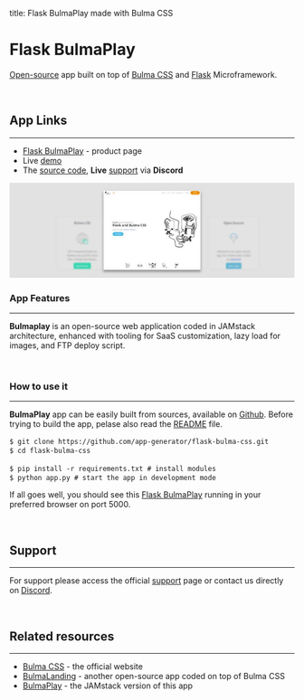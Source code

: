 title: Flask BulmaPlay made with Bulma CSS

# Flask BulmaPlay
[Open-source](https://github.com/app-generator/flask-bulma-css) app built on top of [Bulma CSS](https://bulma.io/) and [Flask](http://flask.pocoo.org/) Microframework.

<br />

## App Links
---
 - [Flask BulmaPlay](https://appseed.us/apps/flask-apps/bulmaplay-flask-and-bulma-css) - product page
 - Live [demo](https://flask-bulma-css.appseed.us/)
 - The [source code](https://github.com/app-generator/flask-bulma-css), **Live** [support](https://discord.gg/fZC6hup) via **Discord**

![Flask BulmaPlay App, made with Bulma CSS.](https://raw.githubusercontent.com/app-generator/static/master/flask-bulmaplay/flask-bulmaplay-made-with-bulma-css.jpg)

### App Features
---
**Bulmaplay** is an open-source web application coded in JAMstack architecture, enhanced with tooling for SaaS customization, lazy load for images, and FTP deploy script. 

<br />

### How to use it
---
**BulmaPlay** app can be easily built from sources, available on [Github](https://github.com/app-generator/bulmaplay).
Before trying to build the app, pelase also read the [README](https://github.com/app-generator/bulmaplay/blob/master/README.md) file. 

```
$ git clone https://github.com/app-generator/flask-bulma-css.git
$ cd flask-bulma-css

$ pip install -r requirements.txt # install modules
$ python app.py # start the app in development mode

```

If all goes well, you should see this [Flask BulmaPlay](https://flask-bulma-css.appseed.us/) running in your preferred browser on port 5000. 

<br />

## Support
---
For support please access the official [support](https://appseed.us/support) page or contact us directly on [Discord](https://discord.gg/fZC6hup).

<br />

## Related resources
---
 - [Bulma CSS](https://bulma.io/) - the official website 
 - [BulmaLanding](/apps/bulma-css/bulmalanding) - another open-source app coded on top of Bulma CSS
 - [BulmaPlay](/apps/bulma-css/bulmaplay) - the JAMstack version of this app
